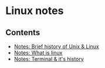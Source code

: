 # Linux notes

## Contents 
- [Notes: Brief history of Unix & Linux ](./Linux-history.md)
- [Notes: What is linux ](./Linux.md)
- [Notes: Terminal & it's history ](./Linux.md)